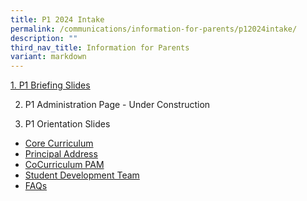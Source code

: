 ```yaml
---
title: P1 2024 Intake
permalink: /communications/information-for-parents/p12024intake/
description: ""
third_nav_title: Information for Parents
variant: markdown
---
```

[1. P1 Briefing Slides](/files/p1%202024%20parents%20briefing.pdf)

2. P1 Administration Page - Under Construction


3. P1 Orientation Slides

* [Core Curriculum](/files/2024_Induction_2024_CoreCurriculum.pdf)
* [Principal Address](/files/2024_P1_Induction_Prog_for_Parents_Principal_Address.pdf)
* [CoCurriculum PAM](/files/2024_P1_Induction_CoCurriculum_PAM.pdf)
* [Student Development Team](/files/2024_P1_Induction_Student_Development_Team.pdf)
* [FAQs](/files/2024_Primary_1_Orientation_FAQs.pdf)